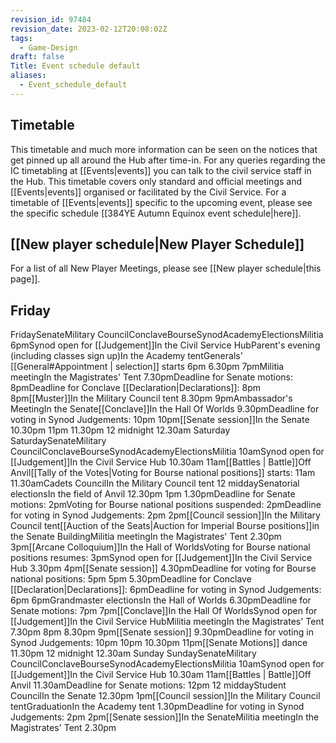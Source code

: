 ```yaml
---
revision_id: 97484
revision_date: 2023-02-12T20:08:02Z
tags:
  - Game-Design
draft: false
Title: Event schedule default
aliases:
  - Event_schedule_default
---
```

## Timetable
This timetable and much more information can be seen on the notices that get pinned up all around the Hub after time-in. 
For any queries regarding the IC timetabling at [[Events|events]] you can talk to the civil service staff in the Hub.
This timetable covers only standard and official meetings and [[Events|events]] organised or facilitated by the Civil Service. For a timetable of [[Events|events]] specific to the upcoming event, please see the specific schedule [[384YE Autumn Equinox event schedule|here]].
## [[New player schedule|New Player Schedule]]
For a list of all New Player Meetings, please see [[New player schedule|this page]].
## Friday
FridaySenateMilitary CouncilConclaveBourseSynodAcademyElectionsMilitia
6pmSynod open for [[Judgement]]In the Civil Service HubParent's evening (including classes sign up)In the Academy tentGenerals' [[General#Appointment | selection]] starts 6pm
6.30pm
7pmMilitia meetingIn the Magistrates' Tent
7.30pmDeadline for Senate motions: 8pmDeadline for Conclave [[Declaration|Declarations]]: 8pm
8pm[[Muster]]In the Military Council tent
8.30pm
9pmAmbassador's MeetingIn the Senate[[Conclave]]In the Hall Of Worlds
9.30pmDeadline for voting in Synod Judgements: 10pm
10pm[[Senate session]]In the Senate
10.30pm
11pm
11.30pm
12 midnight
12.30am
Saturday
SaturdaySenateMilitary CouncilConclaveBourseSynodAcademyElectionsMilitia
10amSynod open for [[Judgement]]In the Civil Service Hub
10.30am
11am[[Battles | Battle]]Off Anvil[[Tally of the Votes|Voting for Bourse national positions]] starts: 11am
11.30amCadets CouncilIn the Military Council tent
12 middaySenatorial electionsIn the field of Anvil
12.30pm
1pm
1.30pmDeadline for Senate motions: 2pmVoting for Bourse national positions suspended: 2pmDeadline for voting in Synod Judgements: 2pm
2pm[[Council session]]In the Military Council tent[[Auction of the Seats|Auction for Imperial Bourse positions]]in the Senate BuildingMilitia meetingIn the Magistrates' Tent
2.30pm
3pm[[Arcane Colloquium]]In the Hall of WorldsVoting for Bourse national positions resumes: 3pmSynod open for [[Judgement]]In the Civil Service Hub
3.30pm
4pm[[Senate session]]
4.30pmDeadline for voting for Bourse national positions: 5pm
5pm
5.30pmDeadline for Conclave [[Declaration|Declarations]]: 6pmDeadline for voting in Synod Judgements: 6pm
6pmGrandmaster electionsIn the Hall of Worlds
6.30pmDeadline for Senate motions: 7pm
7pm[[Conclave]]In the Hall Of WorldsSynod open for [[Judgement]]In the Civil Service HubMilitia meetingIn the Magistrates' Tent
7.30pm
8pm
8.30pm
9pm[[Senate session]]
9.30pmDeadline for voting in Synod Judgements: 10pm
10pm
10.30pm
11pm[[Senate Motions]] dance
11.30pm
12 midnight
12.30am
Sunday
SundaySenateMilitary CouncilConclaveBourseSynodAcademyElectionsMilitia
10amSynod open for [[Judgement]]In the Civil Service Hub
10.30am
11am[[Battles | Battle]]Off Anvil
11.30amDeadline for Senate motions: 12pm
12 middayStudent CouncilIn the Senate
12.30pm
1pm[[Council session]]In the Military Council tentGraduationIn the Academy tent
1.30pmDeadline for voting in Synod Judgements: 2pm
2pm[[Senate session]]In the SenateMilitia meetingIn the Magistrates' Tent
2.30pm